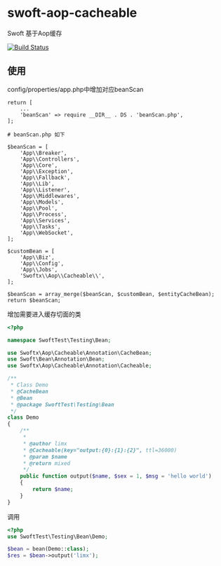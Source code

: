 # swoft-aop-cacheable
Swoft 基于Aop缓存

[![Build Status](https://travis-ci.org/limingxinleo/swoft-aop-cacheable.svg?branch=master)](https://travis-ci.org/limingxinleo/swoft-aop-cacheable)

## 使用
config/properties/app.php中增加对应beanScan
~~~
return [
    ...
    'beanScan' => require __DIR__ . DS . 'beanScan.php',
];

# beanScan.php 如下

$beanScan = [
    'App\\Breaker',
    'App\\Controllers',
    'App\\Core',
    'App\\Exception',
    'App\\Fallback',
    'App\\Lib',
    'App\\Listener',
    'App\\Middlewares',
    'App\\Models',
    'App\\Pool',
    'App\\Process',
    'App\\Services',
    'App\\Tasks',
    'App\\WebSocket',
];

$customBean = [
    'App\\Biz',
    'App\\Config',
    'App\\Jobs',
    'Swoftx\\Aop\\Cacheable\\',
];

$beanScan = array_merge($beanScan, $customBean, $entityCacheBean);
return $beanScan;
~~~

增加需要进入缓存切面的类
~~~php
<?php

namespace SwoftTest\Testing\Bean;

use Swoftx\Aop\Cacheable\Annotation\CacheBean;
use Swoft\Bean\Annotation\Bean;
use Swoftx\Aop\Cacheable\Annotation\Cacheable;

/**
 * Class Demo
 * @CacheBean
 * @Bean
 * @package SwoftTest\Testing\Bean
 */
class Demo
{
    /**
     *
     * @author limx
     * @Cacheable(key="output:{0}:{1}:{2}", ttl=36000)
     * @param $name
     * @return mixed
     */
    public function output($name, $sex = 1, $msg = 'hello world')
    {
        return $name;
    }
}
~~~

调用
~~~php
<?php
use SwoftTest\Testing\Bean\Demo;

$bean = bean(Demo::class);
$res = $bean->output('limx');
~~~

